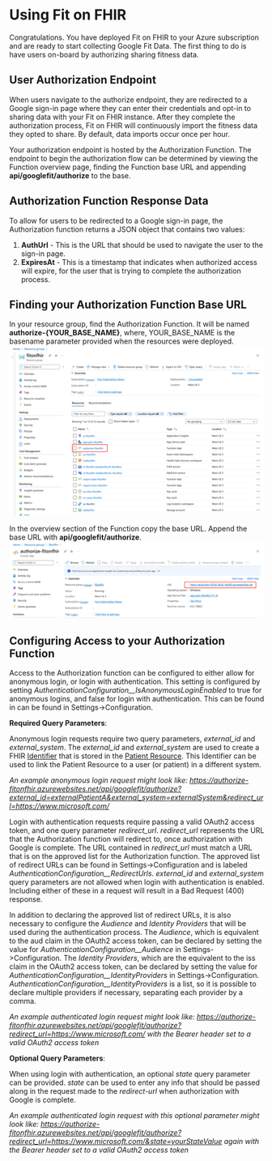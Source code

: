 # Using Fit on FHIR

Congratulations. You have deployed Fit on FHIR to your Azure subscription and are ready to start collecting Google Fit Data. The first thing to do is have users on-board by authorizing sharing fitness data.

## User Authorization Endpoint

When users navigate to the authorize endpoint, they are redirected to a Google sign-in page where they can enter their credentials and opt-in to sharing data with your Fit on FHIR instance. After they complete the authorization process, Fit on FHIR will continuously import the fitness data they opted to share. By default, data imports occur once per hour.

Your authorization endpoint is hosted by the Authorization Function. The endpoint to begin the authorization flow can be determined by viewing the Function overview page, finding the Function base URL and appending **api/googlefit/authorize** to the base.

## Authorization Function Response Data

To allow for users to be redirected to a Google sign-in page, the Authorization function returns a JSON object that contains two values:

1. **AuthUrl** - This is the URL that should be used to navigate the user to the sign-in page.
1. **ExpiresAt** - This is a timestamp that indicates when authorized access will expire, for the user that is trying to complete the authorization process.

## Finding your Authorization Function Base URL

In your resource group, find the Authorization Function. It will be named **authorize-{YOUR_BASE_NAME}**, where, YOUR_BASE_NAME is the basename parameter provided when the resources were deployed.
![Auth Function in Resource Group](../media/auth-function-resource-group.png)

In the overview section of the Function copy the base URL. Append the base URL with **api/googlefit/authorize**.
![Auth Function Base URL](../media/auth-function-url.png)

## Configuring Access to your Authorization Function

Access to the Authorization function can be configured to either allow for anonymous login, or login with authentication.  This setting is configured by setting
*AuthenticationConfiguration__IsAnonymousLoginEnabled* to true for anonymous logins, and false for login with authentication.  This can be found in can be found in Settings->Configuration.

**Required Query Parameters**:

Anonymous login requests require two query parameters, *external_id* and *external_system*.  The *external_id* and *external_system* are used to create a FHIR [Identifier](http://hl7.org/fhir/datatypes.html#Identifier) that is stored in the [Patient Resource](http://hl7.org/fhir/patient.html). This Identifier can be used to link the Patient Resource to a user (or patient) in a different system.

_An example anonymous login request might look like: https://authorize-fitonfhir.azurewebsites.net/api/googlefit/authorize?external_id=externalPatientA&external_system=externalSystem&redirect_url=https://www.microsoft.com/_

Login with authentication requests require passing a valid OAuth2 access token, and one query parameter *redirect_url*.  *redirect_url* represents the URL that
the Authorization function will redirect to, once authorization with Google is complete.  The URL contained in *redirect_url* must match a URL that is on the
approved list for the Authorization function.  The approved list of redirect URLs can be found in Settings->Configuration and is labeled *AuthenticationConfiguration__RedirectUrls*.
*external_id* and *external_system* query parameters are not allowed when login with authentication is enabled.  Including either of these in a request will result in
a Bad Request (400) response.

In addition to declaring the approved list of redirect URLs, it is also necessary to configure the *Audience* and *Identity Providers* that will be used during the authentication process.
The *Audience*, which is equivalent to the aud claim in the OAuth2 access token, can be declared by setting the value for *AuthenticationConfiguration__Audience* in Settings->Configuration.
The *Identity Providers*, which are the equivalent to the iss claim in the OAuth2 access token, can be declared by setting the value for *AuthenticationConfiguration__IdentityProviders* in Settings->Configuration.
*AuthenticationConfiguration__IdentityProviders* is a list, so it is possible to declare multiple providers if necessary, separating each provider by a comma.

_An example authenticated login request might look like: https://authorize-fitonfhir.azurewebsites.net/api/googlefit/authorize?redirect_url=https://www.microsoft.com/ with the Bearer header set to a valid OAuth2 access token_

**Optional Query Parameters**:

When using login with authentication, an optional *state* query parameter can be provided.  *state* can be used to enter any info that should be passed along in
the request made to the *redirect-url* when authorization with Google is complete.

_An example authenticated login request with this optional parameter might look like: https://authorize-fitonfhir.azurewebsites.net/api/googlefit/authorize?redirect_url=https://www.microsoft.com/&state=yourStateValue again with the Bearer header set to a valid OAuth2 access token_
